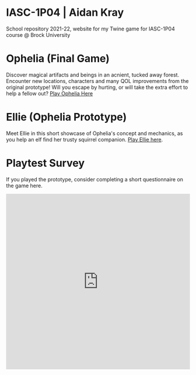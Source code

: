 # IASC-1P04 | Aidan Kray

School repository 2021-22, website for my Twine game for IASC-1P04 course @ Brock University

# Ophelia (Final Game)
Discover magical artifacts and beings in an acnient, tucked away forest. Encounter new locations, characters and many QOL improvements from the original prototype! Will you escape by hurting, or will take the extra effort to help a fellow out?
 [Play Ophelia Here](https://aidank3607.github.io/IASC-1P04/final_build/OPHELIA.html)

# Ellie (Ophelia Prototype)

Meet Ellie in this short showcase of Ophelia's concept and mechanics, as you help an elf find her trusty squirrel companion. 
  [Play Ellie here](https://aidank3607.github.io/IASC-1P04/prototype/Ophelia_Prototype.html).
  
# Playtest Survey

If you played the prototype, consider completing a short questionnaire on the game here.
<iframe width="640px" height= "480px" src= "https://forms.office.com/Pages/ResponsePage.aspx?id=FRGudvwe8kqlNuKyRDrxoIstxjJ3c4ZLoOEkgNkq2GJUMzdITVBUNDhRN0hHOFhURDVWMzg5WFo4Vi4u&embed=true" frameborder= "0" marginwidth= "0" marginheight= "0" style= "border: none; max-width:100%; max-height:100vh" allowfullscreen webkitallowfullscreen mozallowfullscreen msallowfullscreen> </iframe>
